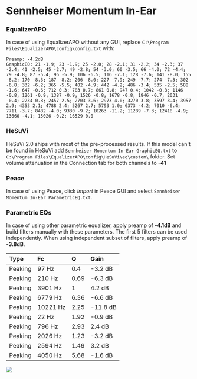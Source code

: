 # Sennheiser Momentum In-Ear

### EqualizerAPO
In case of using EqualizerAPO without any GUI, replace `C:\Program Files\EqualizerAPO\config\config.txt`
with:
```
Preamp: -4.2dB
GraphicEQ: 21 -1.9; 23 -1.9; 25 -2.0; 28 -2.1; 31 -2.2; 34 -2.3; 37 -2.4; 41 -2.5; 45 -2.7; 49 -2.8; 54 -3.0; 60 -3.5; 66 -4.0; 72 -4.4; 79 -4.8; 87 -5.4; 96 -5.9; 106 -6.5; 116 -7.1; 128 -7.6; 141 -8.0; 155 -8.2; 170 -8.3; 187 -8.2; 206 -8.0; 227 -7.9; 249 -7.7; 274 -7.3; 302 -6.8; 332 -6.2; 365 -5.5; 402 -4.9; 442 -4.2; 486 -3.4; 535 -2.5; 588 -1.6; 647 -0.6; 712 0.3; 783 0.7; 861 0.8; 947 0.4; 1042 -0.3; 1146 -0.8; 1261 -0.9; 1387 -0.9; 1526 -0.8; 1678 -0.8; 1846 -0.7; 2031 -0.4; 2234 0.8; 2457 2.5; 2703 3.6; 2973 4.0; 3270 3.8; 3597 3.4; 3957 2.9; 4353 2.1; 4788 2.4; 5267 2.7; 5793 1.0; 6373 -4.2; 7010 -6.4; 7711 -3.7; 8482 -4.0; 9330 -9.2; 10263 -11.2; 11289 -7.3; 12418 -4.9; 13660 -4.1; 15026 -0.2; 16529 0.0
```

### HeSuVi
HeSuVi 2.0 ships with most of the pre-processed results. If this model can't be found in HeSuVi add
`Sennheiser Momentum In-Ear GraphicEQ.txt` to `C:\Program Files\EqualizerAPO\config\HeSuVi\eq\custom\` folder.
Set volume attenuation in the Connection tab for both channels to **-41**

### Peace
In case of using Peace, click *Import* in Peace GUI and select `Sennheiser Momentum In-Ear ParametricEQ.txt`.

### Parametric EQs
In case of using other parametric equalizer, apply preamp of **-4.1dB** and build filters manually
with these parameters. The first 5 filters can be used independently.
When using independent subset of filters, apply preamp of **-3.8dB**.

| Type    | Fc       |    Q | Gain     |
|:--------|:---------|:-----|:---------|
| Peaking | 97 Hz    | 0.4  | -3.2 dB  |
| Peaking | 210 Hz   | 0.69 | -6.3 dB  |
| Peaking | 3901 Hz  | 1    | 4.2 dB   |
| Peaking | 6779 Hz  | 6.36 | -6.6 dB  |
| Peaking | 10221 Hz | 2.25 | -11.8 dB |
| Peaking | 22 Hz    | 1.92 | -0.9 dB  |
| Peaking | 796 Hz   | 2.93 | 2.4 dB   |
| Peaking | 2026 Hz  | 1.23 | -3.2 dB  |
| Peaking | 2594 Hz  | 1.49 | 3.2 dB   |
| Peaking | 4050 Hz  | 5.68 | -1.6 dB  |

![](https://raw.githubusercontent.com/jaakkopasanen/AutoEq/master/results/rtings/rtings/Sennheiser%20Momentum%20In-Ear/Sennheiser%20Momentum%20In-Ear.png)